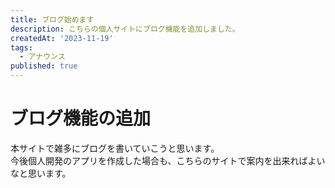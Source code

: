 ```yaml
---
title: ブログ始めます
description: こちらの個人サイトにブログ機能を追加しました。
createdAt: '2023-11-19'
tags:
  - アナウンス
published: true
---
```



# ブログ機能の追加

本サイトで雑多にブログを書いていこうと思います。  
今後個人開発のアプリを作成した場合も、こちらのサイトで案内を出来ればよいなと思います。